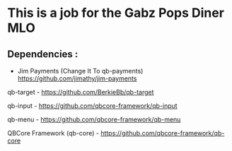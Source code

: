 # This is a job for the Gabz Pops Diner MLO

## Dependencies :

- Jim Payments (Change It To qb-payments) https://github.com/jimathy/jim-payments

qb-target - https://github.com/BerkieBb/qb-target

qb-input - https://github.com/qbcore-framework/qb-input

qb-menu - https://github.com/qbcore-framework/qb-menu

QBCore Framework (qb-core) - https://github.com/qbcore-framework/qb-core
